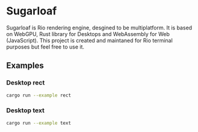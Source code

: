 # Sugarloaf

Sugarloaf is Rio rendering engine, desgined to be multiplatform. It is based on WebGPU, Rust library for Desktops and WebAssembly for Web (JavaScript). This project is created and maintaned for Rio terminal purposes but feel free to use it.

## Examples

### Desktop rect

```bash
cargo run --example rect
```

### Desktop text

```bash
cargo run --example text
```
